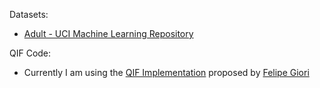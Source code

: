 Datasets:
- [Adult - UCI Machine Learning Repository](http://archive.ics.uci.edu/ml)

QIF Code:
- Currently I am using the [QIF Implementation](https://github.com/FelipeGiori/qif) proposed by [Felipe Giori](https://github.com/FelipeGiori)
